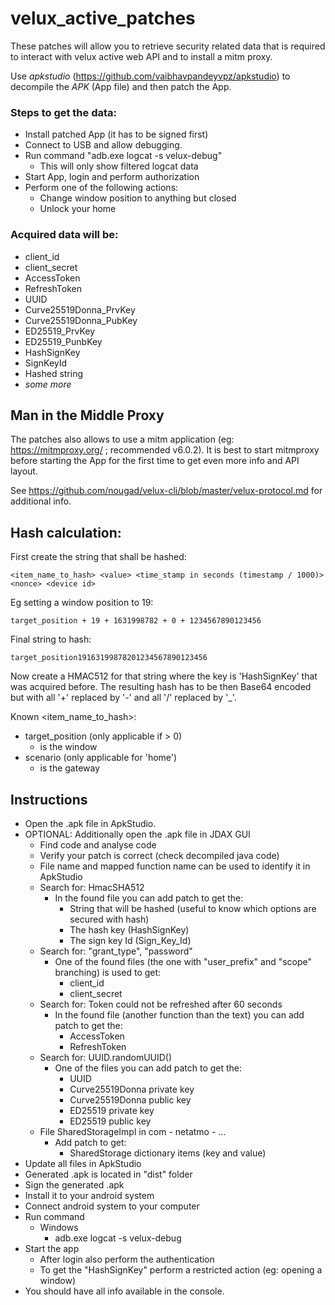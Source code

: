 # velux_active_patches

These patches will allow you to retrieve security related data that is required to interact with velux active web API and to install a mitm proxy.

Use *apkstudio* (https://github.com/vaibhavpandeyvpz/apkstudio) to decompile the *APK* (App file) and then patch the App.

### Steps to get the data:
* Install patched App (it has to be signed first)
* Connect to USB and allow debugging.
* Run command "adb.exe logcat -s velux-debug"
  * This will only show filtered logcat data
* Start App, login and perform authorization
* Perform one of the following actions:
  * Change window position to anything but closed
  * Unlock your home

### Acquired data will be:
* client_id
* client_secret
* AccessToken
* RefreshToken
* UUID
* Curve25519Donna_PrvKey
* Curve25519Donna_PubKey
* ED25519_PrvKey
* ED25519_PunbKey
* HashSignKey
* SignKeyId
* Hashed string
* *some more*

## Man in the Middle Proxy

The patches also allows to use a mitm application (eg: https://mitmproxy.org/ ; recommended v6.0.2).
It is best to start mitmproxy before starting the App for the first time to get even more info and API layout.

See https://github.com/nougad/velux-cli/blob/master/velux-protocol.md for additional info.

## Hash calculation:

First create the string that shall be hashed:

`<item_name_to_hash> <value> <time_stamp in seconds (timestamp / 1000)> <nonce> <device id>`

Eg setting a window position to 19:

`target_position + 19 + 1631998782 + 0 + 1234567890123456`

Final string to hash:

`target_position19163199878201234567890123456`

Now create a HMAC512 for that string where the key is 'HashSignKey' that was acquired before.
The resulting hash has to be then Base64 encoded but with all '+' replaced by '-' and all '/' replaced by '_'.

Known <item_name_to_hash>:
* target_position (only applicable if > 0)
  * <device id> is the window
* scenario (only applicable for 'home')
  * <device id> is the gateway

## Instructions

* Open the .apk file in ApkStudio.
* OPTIONAL: Additionally open the .apk file in JDAX GUI
  - Find code and analyse code
  - Verify your patch is correct (check decompiled java code)
  - File name and mapped function name can be used to identify it in ApkStudio
  - Search for: HmacSHA512
    - In the found file you can add patch to get the:
      - String that will be hashed (useful to know which options are secured with hash)
      - The hash key (HashSignKey)
      - The sign key Id (Sign_Key_Id)
  - Search for: "grant_type", "password"
    - One of the found files (the one with "user_prefix" and "scope" branching) is used to get:
      - client_id
      - client_secret
  - Search for: Token could not be refreshed after 60 seconds
    - In the found file (another function than the text) you can add patch to get the:
      - AccessToken
      - RefreshToken
  - Search for: UUID.randomUUID()
    - One of the files you can add patch to get the:
      - UUID
      - Curve25519Donna private key
      - Curve25519Donna public key
      - ED25519 private key
      - ED25519 public key
  - File SharedStorageImpl in com - netatmo - ...
    - Add patch to get:
      - SharedStorage dictionary items (key and value)
* Update all files in ApkStudio
* Generated .apk is located in "dist" folder
* Sign the generated .apk
* Install it to your android system
* Connect android system to your computer
* Run command
  - Windows
    - adb.exe logcat -s velux-debug
* Start the app
  - After login also perform the authentication
  - To get the "HashSignKey" perform a restricted action (eg: opening a window)
* You should have all info available in the console.